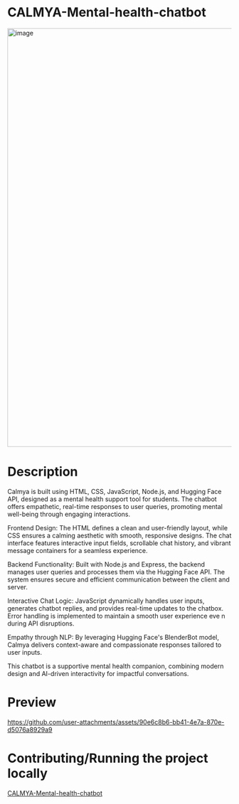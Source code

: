 # CALMYA-Mental-health-chatbot
<img width="942" alt="image" src="https://github.com/user-attachments/assets/099eb245-aa8a-4c3c-97d6-fd6e0134d89f">
<h1>Description</h1>
Calmya is built using HTML, CSS, JavaScript, Node.js, and Hugging Face API, designed as a mental health support tool for students. The chatbot offers empathetic, real-time responses to user queries, promoting mental well-being through engaging interactions.
<p></p>
Frontend Design:
The HTML defines a clean and user-friendly layout, while CSS ensures a calming aesthetic with smooth, responsive designs. The chat interface features interactive input fields, scrollable chat history, and vibrant message containers for a seamless experience.
<p></p>
Backend Functionality:
Built with Node.js and Express, the backend manages user queries and processes them via the Hugging Face API. The system ensures secure and efficient communication between the client and server.
<p></p>
Interactive Chat Logic:
JavaScript dynamically handles user inputs, generates chatbot replies, and provides real-time updates to the chatbox. Error handling is implemented to maintain a smooth user experience eve
n during API disruptions.
<p></p>
Empathy through NLP:
By leveraging Hugging Face's BlenderBot model, Calmya delivers context-aware and compassionate responses tailored to user inputs.
<p></p>
<p></p>
This chatbot is a supportive mental health companion, combining modern design and AI-driven interactivity for impactful conversations.
<h1>Preview</h1>

https://github.com/user-attachments/assets/90e6c8b6-bb41-4e7a-870e-d5076a8929a9
<h1>Contributing/Running the project locally</h1>
<a href="https://github.com/AaryaSoni-web/CALMYA-Mental-health-chatbot">CALMYA-Mental-health-chatbot</a>

